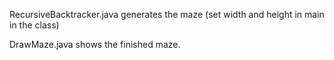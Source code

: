 RecursiveBacktracker.java generates the maze (set width and height in main in the class)

DrawMaze.java shows the finished maze.
